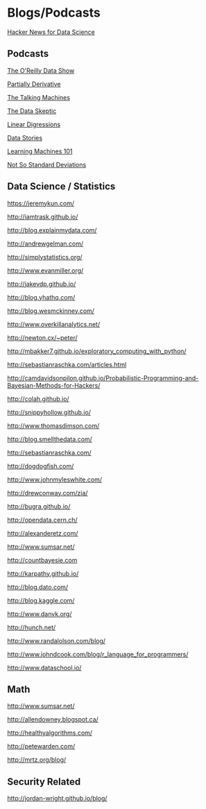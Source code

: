 Blogs/Podcasts
===============

[Hacker News for Data Science](http://www.datatau.com/news)

Podcasts
--------

[The O'Reilly Data Show](http://radar.oreilly.com/tag/oreilly-data-show-podcast)

[Partially Derivative](http://www.partiallyderivative.com/)

[The Talking Machines](http://www.thetalkingmachines.com/)

[The Data Skeptic](http://dataskeptic.com/)

[Linear Digressions](https://www.udacity.com/podcasts/linear-digressions)

[Data Stories](http://datastori.es/)

[Learning Machines 101](http://www.learningmachines101.com/)

[Not So Standard Deviations](http://simplystatistics.org/2015/09/17/not-so-standard-deviations-the-podcast/)

Data Science / Statistics
-------------------------

https://jeremykun.com/

http://iamtrask.github.io/

http://blog.explainmydata.com/

http://andrewgelman.com/

http://simplystatistics.org/

http://www.evanmiller.org/

http://jakevdp.github.io/

http://blog.yhathq.com/

http://blog.wesmckinney.com/

http://www.overkillanalytics.net/

http://newton.cx/~peter/

http://mbakker7.github.io/exploratory_computing_with_python/

http://sebastianraschka.com/articles.html

http://camdavidsonpilon.github.io/Probabilistic-Programming-and-Bayesian-Methods-for-Hackers/

http://colah.github.io/

http://snippyhollow.github.io/

http://www.thomasdimson.com/

http://blog.smellthedata.com/

http://sebastianraschka.com/

http://dogdogfish.com/

http://www.johnmyleswhite.com/

http://drewconway.com/zia/

http://bugra.github.io/

http://opendata.cern.ch/

http://alexanderetz.com/

http://www.sumsar.net/

http://countbayesie.com

http://karpathy.github.io/

http://blog.dato.com/

http://blog.kaggle.com/

http://www.danvk.org/

http://hunch.net/

http://www.randalolson.com/blog/

http://www.johndcook.com/blog/r_language_for_programmers/

http://www.dataschool.io/

Math
----

http://www.sumsar.net/

http://allendowney.blogspot.ca/

http://healthyalgorithms.com/

http://petewarden.com/

http://mrtz.org/blog/


Security Related
----------------

http://jordan-wright.github.io/blog/
